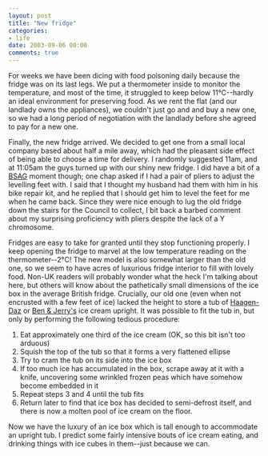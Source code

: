 ```yaml
---
layout: post
title: "New fridge"
categories:
- life
date: 2003-09-06 00:00
comments: true
---
```


<p>For weeks we have been dicing with food poisoning daily because the fridge was on its last legs. We put a thermometer inside to monitor the temperature, and most of the time, it struggled to keep below 11&#176;C--hardly an ideal environment for preserving food. As we rent the flat (and our landlady owns the appliances), we couldn't just go and and buy a new one, so we had a long period of negotiation with the landlady before she agreed to pay for a new one.</p>

<p>Finally, the new fridge arrived. We decided to get one from a small local company based about half a mile away, which had the pleasant side effect of being able to choose a time for delivery. I randomly suggested 11am, and at 11:05am the guys turned up with our shiny new fridge. I did have a bit of a <a href="http://www.rousette.org.uk/blog/about.html">BSAG</a> moment though; one chap asked if I had a pair of pliers to adjust the levelling feet with. I said that I thought my husband had them with him in his bike repair kit, and he replied that I should get him to level the feet for me when he came back. Since they were nice enough to lug the old fridge down the stairs for the Council to collect, I bit back a barbed comment about my surprising proficiency with pliers despite the lack of a Y chromosome.</p>

<p>Fridges are easy to take for granted until they stop functioning properly. I keep opening the fridge to marvel at the low temperature reading on the thermometer--2&#176;C! The new model is also somewhat larger than the old one, so we seem to have acres of luxurious fridge interior to fill with lovely food. Non-UK readers will probably wonder what the heck I'm talking about here, but others will know about the pathetically small dimensions of the ice box in the average British fridge. Crucially, our old one (even when not encrusted with a few feet of ice) lacked the height to store a tub of <a href="http://www.haagendazs.com/">Haagen-Daz</a> or <a href="http://www.benjerry.com/">Ben &amp; Jerry's</a> ice cream upright. It was possible to fit the tub in, but only by performing the following tedious procedure:</p>

<ol>
<li>Eat approximately one third of the ice cream (OK, so this bit isn't too arduous)</li>
<li>Squish the top of the tub so that it forms a very flattened ellipse</li>
<li>Try to cram the tub on its side into the ice box</li>
<li>If too much ice has accumulated in the box, scrape away at it with a knife, uncovering some wrinkled frozen peas which have somehow become embedded in it</li>
<li>Repeat steps 3 and 4 until the tub fits</li>
<li>Return later to find that ice box has decided to semi-defrost itself, and there is now a molten pool of ice cream on the floor.</li>
</ol>

<p>Now we have the luxury of an ice box which is tall enough to accommodate an upright tub. I predict some fairly intensive bouts of ice cream eating, and drinking things with ice cubes in them--just because we can.</p>
